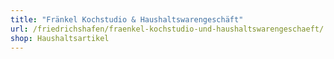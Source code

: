 ```yaml
---
title: "Fränkel Kochstudio & Haushaltswarengeschäft"
url: /friedrichshafen/fraenkel-kochstudio-und-haushaltswarengeschaeft/
shop: Haushaltsartikel
---
```


